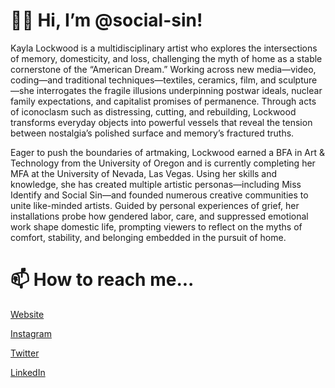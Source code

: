 # 👋🏽 Hi, I’m @social-sin!
Kayla Lockwood is a multidisciplinary artist who explores the intersections of memory, domesticity, and loss, challenging the myth of home as a stable cornerstone of the “American Dream.” Working across new media—video, coding—and traditional techniques—textiles, ceramics, film, and sculpture—she interrogates the fragile illusions underpinning postwar ideals, nuclear family expectations, and capitalist promises of permanence. Through acts of iconoclasm such as distressing, cutting, and rebuilding, Lockwood transforms everyday objects into powerful vessels that reveal the tension between nostalgia’s polished surface and memory’s fractured truths.

Eager to push the boundaries of artmaking, Lockwood earned a BFA in Art & Technology from the University of Oregon and is currently completing her MFA at the University of Nevada, Las Vegas. Using her skills and knowledge, she has created multiple artistic personas—including Miss Identify and Social Sin—and founded numerous creative communities to unite like-minded artists. Guided by personal experiences of grief, her installations probe how gendered labor, care, and suppressed emotional work shape domestic life, prompting viewers to reflect on the myths of comfort, stability, and belonging embedded in the pursuit of home.

# 📫 How to reach me...
   [Website](https://www.social-sin.com/)
   
   [Instagram](https://www.instagram.com/social.sin/)
   
   [Twitter](https://twitter.com/KaomojiGenBot)
   
   [LinkedIn](https://www.linkedin.com/in/social-sin/)
